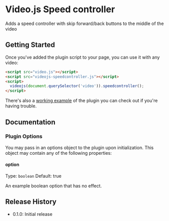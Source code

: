 # Video.js Speed controller

Adds a speed controller with skip forward/back buttons to the middle of the video

## Getting Started

Once you've added the plugin script to your page, you can use it with any video:

```html
<script src="video.js"></script>
<script src="videojs-speedcontroller.js"></script>
<script>
  videojs(document.querySelector('video')).speedcontroller();
</script>
```

There's also a [working example](example.html) of the plugin you can check out if you're having trouble.

## Documentation
### Plugin Options

You may pass in an options object to the plugin upon initialization. This
object may contain any of the following properties:

#### option
Type: `boolean`
Default: true

An example boolean option that has no effect.

## Release History

 - 0.1.0: Initial release
